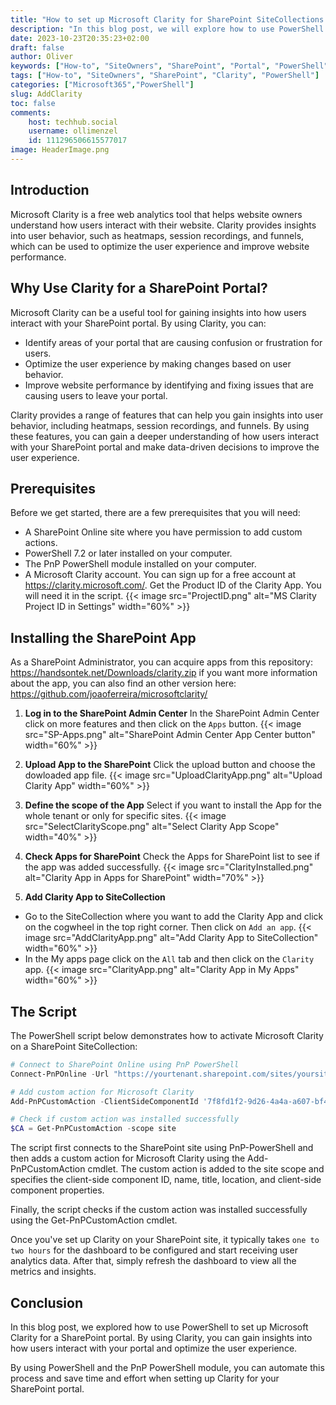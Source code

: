 ```yaml
---
title: "How to set up Microsoft Clarity for SharePoint SiteCollections with PowerShell"
description: "In this blog post, we will explore how to use PowerShell to set up Microsoft Clarity for a SharePoint portal SiteCollection. This can be useful if you want to gain insights into how users interact with your SharePoint portal and optimize the user experience."
date: 2023-10-23T20:35:23+02:00
draft: false
author: Oliver
keywords: ["How-to", "SiteOwners", "SharePoint", "Portal", "PowerShell",]
tags: ["How-to", "SiteOwners", "SharePoint", "Clarity", "PowerShell"]
categories: ["Microsoft365","PowerShell"]
slug: AddClarity
toc: false
comments:
    host: techhub.social
    username: ollimenzel
    id: 111296506615577017
image: HeaderImage.png
---
```

## Introduction

Microsoft Clarity is a free web analytics tool that helps website owners understand how users interact with their website. Clarity provides insights into user behavior, such as heatmaps, session recordings, and funnels, which can be used to optimize the user experience and improve website performance.

## Why Use Clarity for a SharePoint Portal?

Microsoft Clarity can be a useful tool for gaining insights into how users interact with your SharePoint portal. By using Clarity, you can:

- Identify areas of your portal that are causing confusion or frustration for users.
- Optimize the user experience by making changes based on user behavior.
- Improve website performance by identifying and fixing issues that are causing users to leave your portal.

Clarity provides a range of features that can help you gain insights into user behavior, including heatmaps, session recordings, and funnels. By using these features, you can gain a deeper understanding of how users interact with your SharePoint portal and make data-driven decisions to improve the user experience.

## Prerequisites

Before we get started, there are a few prerequisites that you will need:

- A SharePoint Online site where you have permission to add custom actions.
- PowerShell 7.2 or later installed on your computer.
- The PnP PowerShell module installed on your computer.
- A Microsoft Clarity account. You can sign up for a free account at https://clarity.microsoft.com/.
Get the Product ID of the Clarity App. You will need it in the script.
{{< image src="ProjectID.png" alt="MS Clarity Project ID in Settings" width="60%" >}}

## Installing the SharePoint App
As a SharePoint Administrator, you can acquire apps from this repository:
https://handsontek.net/Downloads/clarity.zip
if you want more information about the app, you can also find an other version here:
https://github.com/joaoferreira/microsoftclarity/

1. **Log in to the SharePoint Admin Center** 
In the SharePoint Admin Center click on more features and then click on the `Apps` button.
{{< image src="SP-Apps.png" alt="SharePoint Admin Center App Center button" width="60%" >}}

1. **Upload App to the SharePoint** 
Click the upload button and choose the dowloaded app file.
{{< image src="UploadClarityApp.png" alt="Upload Clarity App" width="60%" >}} 

1. **Define the scope of the App** 
Select if you want to install the App for the whole tenant or only for specific sites.
{{< image src="SelectClarityScope.png" alt="Select Clarity App Scope" width="40%" >}}

1. **Check Apps for SharePoint**
Check the Apps for SharePoint list to see if the app was added successfully.
{{< image src="ClarityInstalled.png" alt="Clarity App in Apps for SharePoint" width="70%" >}}

1. **Add Clarity App to SiteCollection**
- Go to the SiteCollection where you want to add the Clarity App and click on the cogwheel in the top right corner. Then click on `Add an app`.
{{< image src="AddClarityApp.png" alt="Add Clarity App to SiteCollection" width="60%" >}}
- In the My apps page click on the `All` tab and then click on the `Clarity` app.
{{< image src="ClarityApp.png" alt="Clarity App in My Apps" width="60%" >}}

## The Script

The PowerShell script below demonstrates how to activate Microsoft Clarity on a SharePoint SiteCollection:

```powershell
# Connect to SharePoint Online using PnP PowerShell
Connect-PnPOnline -Url "https://yourtenant.sharepoint.com/sites/yoursite" -Interactive

# Add custom action for Microsoft Clarity
Add-PnPCustomAction -ClientSideComponentId '7f8fd1f2-9d26-4a4a-a607-bf4622d7ec11' -Name "Microsoft Clarity" -Title "Microsoft Clarity" -Location ClientSideExtension.ApplicationCustomizer -ClientSideComponentProperties: '{"clarityID":"Add your Clarity ID here"}' -Scope site

# Check if custom action was installed successfully
$CA = Get-PnPCustomAction -scope site
```

The script first connects to the SharePoint site using PnP-PowerShell and then adds a custom action for Microsoft Clarity using the Add-PnPCustomAction cmdlet. The custom action is added to the site scope and specifies the client-side component ID, name, title, location, and client-side component properties.

Finally, the script checks if the custom action was installed successfully using the Get-PnPCustomAction cmdlet.

Once you've set up Clarity on your SharePoint site, it typically takes `one to two hours` for the dashboard to be configured and start receiving user analytics data. After that, simply refresh the dashboard to view all the metrics and insights.

## Conclusion

In this blog post, we explored how to use PowerShell to set up Microsoft Clarity for a SharePoint portal. By using Clarity, you can gain insights into how users interact with your portal and optimize the user experience. 

By using PowerShell and the PnP PowerShell module, you can automate this process and save time and effort when setting up Clarity for your SharePoint portal.
